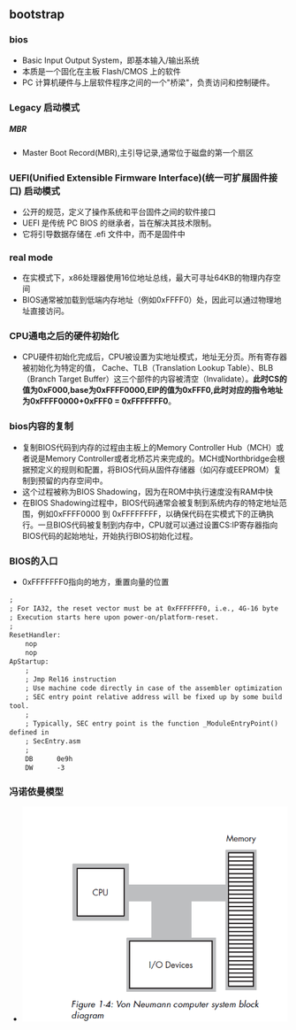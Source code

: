 ## bootstrap

### bios 
* Basic Input Output System，即基本输入/输出系统
* 本质是一个固化在主板 Flash/CMOS 上的软件
* PC 计算机硬件与上层软件程序之间的一个"桥梁"，负责访问和控制硬件。

### Legacy 启动模式
##### MBR 
* Master Boot Record(MBR),主引导记录,通常位于磁盘的第一个扇区

### UEFI(Unified Extensible Firmware Interface)(统一可扩展固件接口) 启动模式
* 公开的规范，定义了操作系统和平台固件之间的软件接口
* UEFI 是传统 PC BIOS 的继承者，旨在解决其技术限制。
* 它将引导数据存储在 .efi 文件中，而不是固件中

### real mode
* 在实模式下，x86处理器使用16位地址总线，最大可寻址64KB的物理内存空间
* BIOS通常被加载到低端内存地址（例如0xFFFF0）处，因此可以通过物理地址直接访问。

### CPU通电之后的硬件初始化
* CPU硬件初始化完成后，CPU被设置为实地址模式，地址无分页。所有寄存器被初始化为特定的值， Cache、TLB（Translation Lookup Table）、BLB（Branch Target Buffer）这三个部件的内容被清空（Invalidate）。**此时CS的值为0xF000,base为0xFFFF0000,EIP的值为0xFFF0,此时对应的指令地址为0xFFFF0000+0xFFF0 = 0xFFFFFFF0**。

### bios内容的复制
* 复制BIOS代码到内存的过程由主板上的Memory Controller Hub（MCH）或者说是Memory Controller或者北桥芯片来完成的。MCH或Northbridge会根据预定义的规则和配置，将BIOS代码从固件存储器（如闪存或EEPROM）复制到预留的内存空间中。
* 这个过程被称为BIOS Shadowing，因为在ROM中执行速度没有RAM中快
* 在BIOS Shadowing过程中，BIOS代码通常会被复制到系统内存的特定地址范围，例如0xFFFF0000 到 0xFFFFFFFF，以确保代码在实模式下的正确执行。一旦BIOS代码被复制到内存中，CPU就可以通过设置CS:IP寄存器指向BIOS代码的起始地址，开始执行BIOS初始化过程。

### BIOS的入口
* 0xFFFFFFF0指向的地方，重置向量的位置
```
;
; For IA32, the reset vector must be at 0xFFFFFFF0, i.e., 4G-16 byte
; Execution starts here upon power-on/platform-reset.
;
ResetHandler:
    nop
    nop
ApStartup:
    ;
    ; Jmp Rel16 instruction
    ; Use machine code directly in case of the assembler optimization
    ; SEC entry point relative address will be fixed up by some build tool.
    ;
    ; Typically, SEC entry point is the function _ModuleEntryPoint() defined in
    ; SecEntry.asm
    ;
    DB      0e9h
    DW      -3
```

### 冯诺依曼模型
* ![Von-Neumann-Architecture](./assets/Von-Neumann-Architecture.png)
